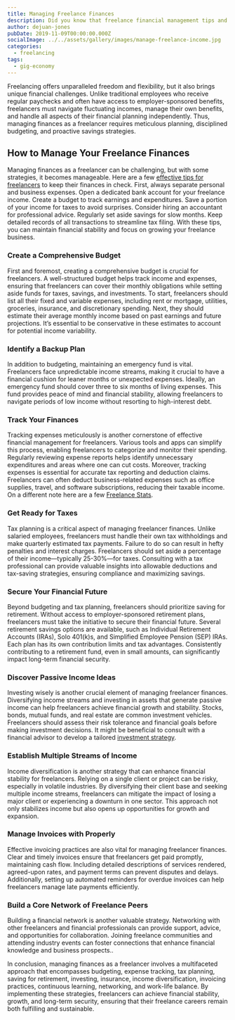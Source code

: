 ```yaml
---
title: Managing Freelance Finances
description: Did you know that freelance financial management tips and strategies can help you achieve financial stability and growth?
author: dejuan-jones
pubDate: 2019-11-09T00:00:00.000Z
socialImage: ../../assets/gallery/images/manage-freelance-income.jpg
categories:
  - freelancing
tags:
  - gig-economy
---
```


Freelancing offers unparalleled freedom and flexibility, but it also brings unique financial challenges. Unlike traditional employees who receive regular paychecks and often have access to employer-sponsored benefits, freelancers must navigate fluctuating incomes, manage their own benefits, and handle all aspects of their financial planning independently. Thus, managing finances as a freelancer requires meticulous planning, disciplined budgeting, and proactive savings strategies.

## How to Manage Your Freelance Finances

Managing finances as a freelancer can be challenging, but with some strategies, it becomes manageable. Here are a few [effective tips for freelancers](/tips-for-freelancers) to keep their finances in check. First, always separate personal and business expenses. Open a dedicated bank account for your freelance income. Create a budget to track earnings and expenditures. Save a portion of your income for taxes to avoid surprises. Consider hiring an accountant for professional advice. Regularly set aside savings for slow months. Keep detailed records of all transactions to streamline tax filing. With these tips, you can maintain financial stability and focus on growing your freelance business.

### Create a Comprehensive Budget

First and foremost, creating a comprehensive budget is crucial for freelancers. A well-structured budget helps track income and expenses, ensuring that freelancers can cover their monthly obligations while setting aside funds for taxes, savings, and investments. To start, freelancers should list all their fixed and variable expenses, including rent or mortgage, utilities, groceries, insurance, and discretionary spending. Next, they should estimate their average monthly income based on past earnings and future projections. It’s essential to be conservative in these estimates to account for potential income variability.

### Identify a Backup Plan

In addition to budgeting, maintaining an emergency fund is vital. Freelancers face unpredictable income streams, making it crucial to have a financial cushion for leaner months or unexpected expenses. Ideally, an emergency fund should cover three to six months of living expenses. This fund provides peace of mind and financial stability, allowing freelancers to navigate periods of low income without resorting to high-interest debt.

### Track Your Finances

Tracking expenses meticulously is another cornerstone of effective financial management for freelancers. Various tools and apps can simplify this process, enabling freelancers to categorize and monitor their spending. Regularly reviewing expense reports helps identify unnecessary expenditures and areas where one can cut costs. Moreover, tracking expenses is essential for accurate tax reporting and deduction claims. Freelancers can often deduct business-related expenses such as office supplies, travel, and software subscriptions, reducing their taxable income. On a different note here are a few [Freelance Stats](/statistics-freelancers-should-know).

### Get Ready for Taxes

Tax planning is a critical aspect of managing freelancer finances. Unlike salaried employees, freelancers must handle their own tax withholdings and make quarterly estimated tax payments. Failure to do so can result in hefty penalties and interest charges. Freelancers should set aside a percentage of their income—typically 25-30%—for taxes. Consulting with a tax professional can provide valuable insights into allowable deductions and tax-saving strategies, ensuring compliance and maximizing savings.

### Secure Your Financial Future

Beyond budgeting and tax planning, freelancers should prioritize saving for retirement. Without access to employer-sponsored retirement plans, freelancers must take the initiative to secure their financial future. Several retirement savings options are available, such as Individual Retirement Accounts (IRAs), Solo 401(k)s, and Simplified Employee Pension (SEP) IRAs. Each plan has its own contribution limits and tax advantages. Consistently contributing to a retirement fund, even in small amounts, can significantly impact long-term financial security.

### Discover Passive Income Ideas

Investing wisely is another crucial element of managing freelancer finances. Diversifying income streams and investing in assets that generate passive income can help freelancers achieve financial growth and stability. Stocks, bonds, mutual funds, and real estate are common investment vehicles. Freelancers should assess their risk tolerance and financial goals before making investment decisions. It might be beneficial to consult with a financial advisor to develop a tailored [investment strategy](/introduction-to-investing).

### Establish Multiple Streams of Income

Income diversification is another strategy that can enhance financial stability for freelancers. Relying on a single client or project can be risky, especially in volatile industries. By diversifying their client base and seeking multiple income streams, freelancers can mitigate the impact of losing a major client or experiencing a downturn in one sector. This approach not only stabilizes income but also opens up opportunities for growth and expansion.

### Manage Invoices with Properly

Effective invoicing practices are also vital for managing freelancer finances. Clear and timely invoices ensure that freelancers get paid promptly, maintaining cash flow. Including detailed descriptions of services rendered, agreed-upon rates, and payment terms can prevent disputes and delays. Additionally, setting up automated reminders for overdue invoices can help freelancers manage late payments efficiently.

### Build a Core Network of Freelance Peers

Building a financial network is another valuable strategy. Networking with other freelancers and financial professionals can provide support, advice, and opportunities for collaboration. Joining freelance communities and attending industry events can foster connections that enhance financial knowledge and business prospects..

In conclusion, managing finances as a freelancer involves a multifaceted approach that encompasses budgeting, expense tracking, tax planning, saving for retirement, investing, insurance, income diversification, invoicing practices, continuous learning, networking, and work-life balance. By implementing these strategies, freelancers can achieve financial stability, growth, and long-term security, ensuring that their freelance careers remain both fulfilling and sustainable.
